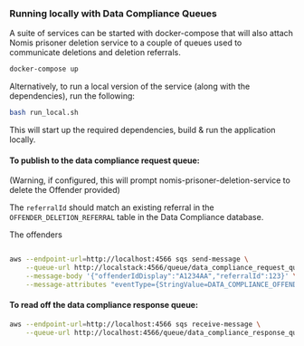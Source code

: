 ### Running locally with Data Compliance Queues

A suite of services can be started with docker-compose that will also attach Nomis prisoner deletion service to
a couple of queues used to communicate deletions and deletion referrals.

```bash
docker-compose up
```
Alternatively, to run a local version of the service (along with the dependencies), run the following:

```bash
bash run_local.sh
```

This will start up the required dependencies, build & run the application locally.

#### To publish to the data compliance request queue:
(Warning, if configured, this will prompt nomis-prisoner-deletion-service to delete the Offender provided)

The `referralId` should match an existing referral in the `OFFENDER_DELETION_REFERRAL` table
in the Data Compliance database.

The offenders
```bash

aws --endpoint-url=http://localhost:4566 sqs send-message \
    --queue-url http://localstack:4566/queue/data_compliance_request_queue \
    --message-body '{"offenderIdDisplay":"A1234AA","referralId":123}' \
    --message-attributes "eventType={StringValue=DATA_COMPLIANCE_OFFENDER-DELETION-GRANTED,DataType=String}"
```

#### To read off the data compliance response queue:
```bash
aws --endpoint-url=http://localhost:4566 sqs receive-message \
    --queue-url http://localhost:4566/queue/data_compliance_response_queue
```